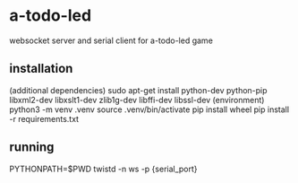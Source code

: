 # a-todo-led
websocket server and serial client for a-todo-led game

## installation
(additional dependencies)
sudo apt-get install python-dev python-pip libxml2-dev libxslt1-dev zlib1g-dev libffi-dev libssl-dev
(environment)
python3 -m venv .venv
source .venv/bin/activate
pip install wheel
pip install -r requirements.txt

## running
PYTHONPATH=$PWD twistd -n ws -p {serial_port}

